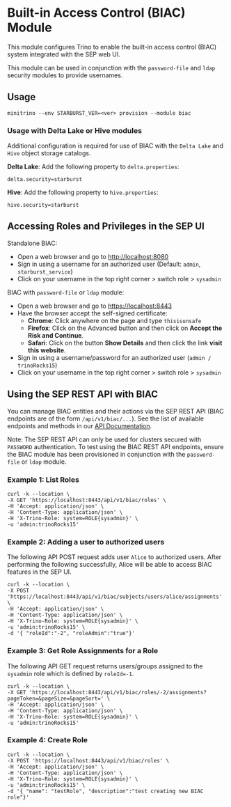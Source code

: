 # Built-in Access Control (BIAC) Module

This module configures Trino to enable the built-in access control (BIAC) system
integrated with the SEP web UI.  

This module can be used in conjunction with the `password-file` and `ldap`
security modules to provide usernames.  

## Usage

    minitrino --env STARBURST_VER=<ver> provision --module biac  

### Usage with Delta Lake or Hive modules  

Additional configuration is required for use of BIAC with the `Delta Lake` and
`Hive` object storage catalogs.  

**Delta Lake**: Add the following property to `delta.properties`:

    delta.security=starburst

**Hive**: Add the following property to `hive.properties`:  

    hive.security=starburst

## Accessing Roles and Privileges in the SEP UI  

Standalone BIAC:  
- Open a web browser and go to [http://localhost:8080](http://localhost:8080)
- Sign in using a username for an authorized user (Default: `admin`,
  `starburst_service`)
- Click on your username in the top right corner > switch role > `sysadmin`  

BIAC with `password-file` or `ldap` module:  
- Open a web browser and go to [https://localhost:8443](https://localhost:8443)  
- Have the browser accept the self-signed certificate:  
  - **Chrome**: Click anywhere on the page and type `thisisunsafe`
  - **Firefox**: Click on the Advanced button and then click on **Accept the
    Risk and Continue**.
  - **Safari**: Click on the button **Show Details** and then click the link
    **visit this website**.
- Sign in using a username/password for an authorized user (`admin /
  trinoRocks15`)
- Click on your username in the top right corner > switch role > `sysadmin`

## Using the SEP REST API with BIAC 

You can manage BIAC entities and their actions via the SEP REST API (BIAC
endpoints are of the form `/api/v1/biac/...`). See the list of available
endpoints and methods in our [API
Documentation](https://docs.starburst.io/latest/api/index.html#api-_).  

Note: The SEP REST API can only be used for clusters secured with `PASSWORD`
authentication. To test using the BIAC REST API endpoints, ensure the BIAC
module has been provisioned in conjunction with the `password-file` or `ldap`
module.  

### Example 1: List Roles  

    curl -k --location \
    -X GET 'https://localhost:8443/api/v1/biac/roles' \
    -H 'Accept: application/json' \
    -H 'Content-Type: application/json' \
    -H 'X-Trino-Role: system=ROLE{sysadmin}' \
    -u 'admin:trinoRocks15'  

### Example 2: Adding a user to authorized users  

The following API POST request adds user `Alice` to authorized users. After
performing the following successfully, Alice will be able to access BIAC
features in the SEP UI. 

    curl -k --location \
    -X POST 'https://localhost:8443/api/v1/biac/subjects/users/alice/assignments' \
    -H 'Accept: application/json' \
    -H 'Content-Type: application/json' \
    -H 'X-Trino-Role: system=ROLE{sysadmin}' \
    -u 'admin:trinoRocks15' \
    -d '{ "roleId":"-2", "roleAdmin":"true"}'

### Example 3: Get Role Assignments for a Role

The following API GET request returns users/groups assigned to the `sysadmin`
role which is defined by `roleId=-1`.  

    curl -k --location \
    -X GET 'https://localhost:8443/api/v1/biac/roles/-2/assignments?pageToken=&pageSize=&pageSort=' \
    -H 'Accept: application/json' \
    -H 'Content-Type: application/json' \
    -H 'X-Trino-Role: system=ROLE{sysadmin}' \
    -u 'admin:trinoRocks15'


### Example 4: Create Role

    curl -k --location \
    -X POST 'https://localhost:8443/api/v1/biac/roles' \
    -H 'Accept: application/json' \
    -H 'Content-Type: application/json' \
    -H 'X-Trino-Role: system=ROLE{sysadmin}' \
    -u 'admin:trinoRocks15' \
    -d '{ "name": "testRole", "description":"test creating new BIAC role"}'
